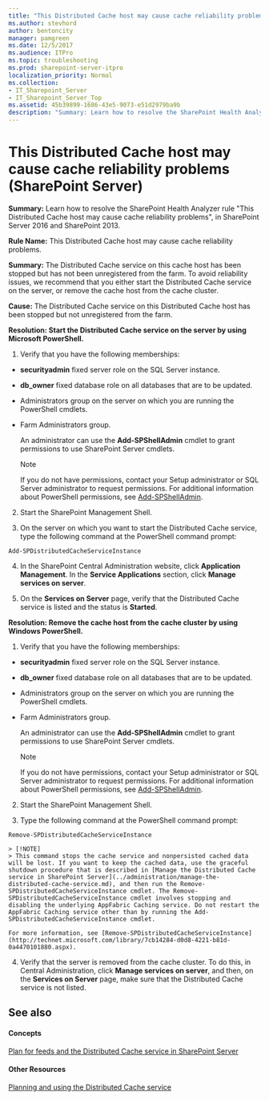 ```yaml
---
title: "This Distributed Cache host may cause cache reliability problems (SharePoint Server)"
ms.author: stevhord
author: bentoncity
manager: pamgreen
ms.date: 12/5/2017
ms.audience: ITPro
ms.topic: troubleshooting
ms.prod: sharepoint-server-itpro
localization_priority: Normal
ms.collection:
- IT_Sharepoint_Server
- IT_Sharepoint_Server_Top
ms.assetid: 45b39899-1686-43e5-9073-e51d2979ba9b
description: "Summary: Learn how to resolve the SharePoint Health Analyzer ruleThis Distributed Cache host may cause cache reliability problems, in SharePoint Server 2016 and SharePoint 2013."
---
```


# This Distributed Cache host may cause cache reliability problems (SharePoint Server)

 **Summary:** Learn how to resolve the SharePoint Health Analyzer rule "This Distributed Cache host may cause cache reliability problems", in SharePoint Server 2016 and SharePoint 2013. 
  
 **Rule Name:** This Distributed Cache host may cause cache reliability problems. 
  
 **Summary:** The Distributed Cache service on this cache host has been stopped but has not been unregistered from the farm. To avoid reliability issues, we recommend that you either start the Distributed Cache service on the server, or remove the cache host from the cache cluster. 
  
 **Cause:** The Distributed Cache service on this Distributed Cache host has been stopped but not unregistered from the farm. 
  
 **Resolution: Start the Distributed Cache service on the server by using Microsoft PowerShell.**
  
1. Verify that you have the following memberships:
    
  - **securityadmin** fixed server role on the SQL Server instance. 
    
  - **db_owner** fixed database role on all databases that are to be updated. 
    
  - Administrators group on the server on which you are running the PowerShell cmdlets.
    
  - Farm Administrators group.
    
    An administrator can use the **Add-SPShellAdmin** cmdlet to grant permissions to use SharePoint Server cmdlets. 
    
    > [!NOTE]
    > If you do not have permissions, contact your Setup administrator or SQL Server administrator to request permissions. For additional information about PowerShell permissions, see [Add-SPShellAdmin](http://technet.microsoft.com/library/2ddfad84-7ca8-409e-878b-d09cb35ed4aa.aspx). 
  
2. Start the SharePoint Management Shell.
    
3. On the server on which you want to start the Distributed Cache service, type the following command at the PowerShell command prompt:
    
  ```
  Add-SPDistributedCacheServiceInstance
  ```

4. In the SharePoint Central Administration website, click **Application Management**. In the **Service Applications** section, click **Manage services on server**. 
    
5. On the **Services on Server** page, verify that the Distributed Cache service is listed and the status is **Started**.
    
 **Resolution: Remove the cache host from the cache cluster by using Windows PowerShell.**
  
1. Verify that you have the following memberships:
    
  - **securityadmin** fixed server role on the SQL Server instance. 
    
  - **db_owner** fixed database role on all databases that are to be updated. 
    
  - Administrators group on the server on which you are running the PowerShell cmdlets.
    
  - Farm Administrators group.
    
    An administrator can use the **Add-SPShellAdmin** cmdlet to grant permissions to use SharePoint Server cmdlets. 
    
    > [!NOTE]
    > If you do not have permissions, contact your Setup administrator or SQL Server administrator to request permissions. For additional information about PowerShell permissions, see [Add-SPShellAdmin](http://technet.microsoft.com/library/2ddfad84-7ca8-409e-878b-d09cb35ed4aa.aspx). 
  
2. Start the SharePoint Management Shell.
    
3. Type the following command at the PowerShell command prompt:
    
  ```
  Remove-SPDistributedCacheServiceInstance
  ```

    > [!NOTE]
    > This command stops the cache service and nonpersisted cached data will be lost. If you want to keep the cached data, use the graceful shutdown procedure that is described in [Manage the Distributed Cache service in SharePoint Server](../administration/manage-the-distributed-cache-service.md), and then run the Remove-SPDistributedCacheServiceInstance cmdlet. The Remove-SPDistributedCacheServiceInstance cmdlet involves stopping and disabling the underlying AppFabric Caching service. Do not restart the AppFabric Caching service other than by running the Add-SPDistributedCacheServiceInstance cmdlet. 
  
    For more information, see [Remove-SPDistributedCacheServiceInstance](http://technet.microsoft.com/library/7cb14284-d0d8-4221-b81d-0a4470101880.aspx).
    
4. Verify that the server is removed from the cache cluster. To do this, in Central Administration, click **Manage services on server**, and then, on the **Services on Server** page, make sure that the Distributed Cache service is not listed. 
    
## See also
<a name="server"> </a>

#### Concepts

[Plan for feeds and the Distributed Cache service in SharePoint Server](../administration/plan-for-feeds-and-the-distributed-cache-service.md)
#### Other Resources

[Planning and using the Distributed Cache service](http://go.microsoft.com/fwlink/p/?LinkID=271302)

